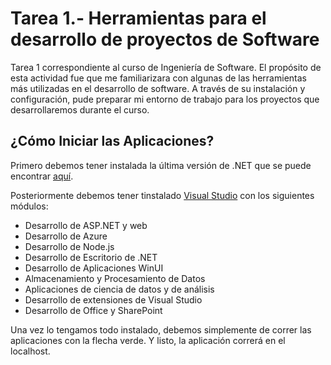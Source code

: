 # Tarea 1.- Herramientas para el desarrollo de proyectos de Software
Tarea 1 correspondiente al curso de Ingeniería de Software. El propósito de esta actividad fue que me familiarizara con algunas de las herramientas más utilizadas en el desarrollo de software. A través de su instalación y configuración, pude preparar mi entorno de trabajo para los proyectos que desarrollaremos durante el curso.

## ¿Cómo Iniciar las Aplicaciones?
Primero debemos tener instalada la última versión de .NET que se puede encontrar [aquí](https://dotnet.microsoft.com/es-es/).

Posteriormente debemos tener tinstalado [Visual Studio](https://visualstudio.microsoft.com/es/) con los siguientes módulos:
 - Desarrollo de ASP.NET y web
 - Desarrollo de Azure
 - Desarrollo de Node.js
 - Desarrollo de Escritorio de .NET
 - Desarrollo de Aplicaciones WinUI
 - Almacenamiento y Procesamiento de Datos
 - Aplicaciones de ciencia de datos y de análisis
 - Desarrollo de extensiones de Visual Studio
 - Desarrollo de Office y SharePoint

Una vez lo tengamos todo instalado, debemos simplemente de correr las aplicaciones con la flecha verde. Y listo, la aplicación correrá en el localhost.
